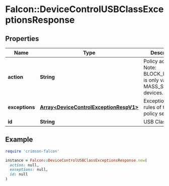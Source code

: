 # Falcon::DeviceControlUSBClassExceptionsResponse

## Properties

| Name | Type | Description | Notes |
| ---- | ---- | ----------- | ----- |
| **action** | **String** | Policy action. Note: BLOCK_EXECUTE is only valid for MASS_STORAGE devices. |  |
| **exceptions** | [**Array&lt;DeviceControlExceptionRespV1&gt;**](DeviceControlExceptionRespV1.md) | Exceptions to the rules of this policy setting |  |
| **id** | **String** | USB Class id |  |

## Example

```ruby
require 'crimson-falcon'

instance = Falcon::DeviceControlUSBClassExceptionsResponse.new(
  action: null,
  exceptions: null,
  id: null
)
```

